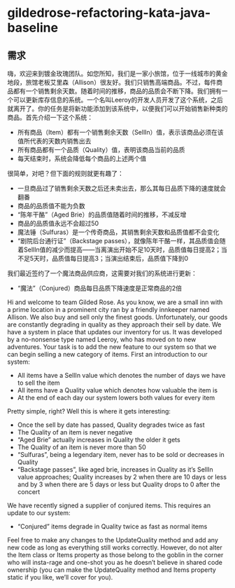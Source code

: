 # gildedrose-refactoring-kata-java-baseline

## 需求

嗨，欢迎来到镀金玫瑰团队。如您所知，我们是一家小旅馆，位于一线城市的黄金地段，旅馆老板艾里森（Allison）很友好。我们只销售高端商品。不过，每件商品都有一个销售剩余天数。随着时间的推移，商品的品质会不断下降。我们拥有一个可以更新库存信息的系统。一个名叫Leeroy的开发人员开发了这个系统，之后就离开了。你的任务是将新功能添加到该系统中，以便我们可以开始销售新种类的商品。首先介绍一下这个系统：

- 所有商品（Item）都有一个销售剩余天数（SellIn）值，表示该商品必须在该值所代表的天数内销售出去
- 所有商品都有一个品质（Quality）值，表明该商品当前的品质
- 每天结束时，系统会降低每个商品的上述两个值

很简单，对吧？但下面的规则就更有趣了：

- 一旦商品过了销售剩余天数之后还未卖出去，那么其每日品质下降的速度就会翻番
- 商品的品质值不能为负数
- “陈年干酪”（Aged Brie）的品质值随着时间的推移，不减反增
- 商品的品质值永远不会超过50
- 魔法锤（Sulfuras）是一个传奇商品，其销售剩余天数和品质值都不会变化
- “剧院后台通行证”（Backstage passes），就像陈年干酪一样，其品质值会随着SellIn值的减少而提高——当离演出开始不足10天时，品质值每日提高2；当不足5天时，品质值每日提高3；当演出结束后，品质值下降到0

我们最近签约了一个魔法商品供应商，这需要对我们的系统进行更新：

- “魔法”（Conjured）商品每日品质下降速度是正常商品的2倍

Hi and welcome to team Gilded Rose. As you know, we are a small inn with a prime location in a prominent city ran by a friendly innkeeper named Allison. We also buy and sell only the finest goods. Unfortunately, our goods are constantly degrading in quality as they approach their sell by date. We have a system in place that updates our inventory for us. It was developed by a no-nonsense type named Leeroy, who has moved on to new adventures. Your task is to add the new feature to our system so that we can begin selling a new category of items. First an introduction to our system:

- All items have a SellIn value which denotes the number of days we have to sell the item
- All items have a Quality value which denotes how valuable the item is
- At the end of each day our system lowers both values for every item

Pretty simple, right? Well this is where it gets interesting:

- Once the sell by date has passed, Quality degrades twice as fast
- The Quality of an item is never negative
- “Aged Brie” actually increases in Quality the older it gets
- The Quality of an item is never more than 50
- “Sulfuras”, being a legendary item, never has to be sold or decreases in Quality
- “Backstage passes”, like aged brie, increases in Quality as it’s SellIn value approaches; Quality increases by 2 when there are 10 days or less and by 3 when there are 5 days or less but Quality drops to 0 after the concert

We have recently signed a supplier of conjured items. This requires an update to our system:

- “Conjured” items degrade in Quality twice as fast as normal items

Feel free to make any changes to the UpdateQuality method and add any new code as long as everything still works correctly. However, do not alter the Item class or Items property as those belong to the goblin in the corner who will insta-rage and one-shot you as he doesn’t believe in shared code ownership (you can make the UpdateQuality method and Items property static if you like, we’ll cover for you).